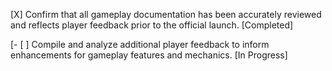 [X] Confirm that all gameplay documentation has been accurately reviewed and reflects player feedback prior to the official launch. [Completed]

[- [ ] Compile and analyze additional player feedback to inform enhancements for gameplay features and mechanics. [In Progress]